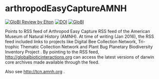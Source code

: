 # arthropodEasyCaptureAMNH
[![GloBI Review by Elton](../../actions/workflows/review.yml/badge.svg)](../../actions/workflows/review.yml) [![DOI](https://zenodo.org/badge/49590544.svg)](https://zenodo.org/badge/latestdoi/49590544) [![GloBI](http://api.globalbioticinteractions.org/interaction.svg?accordingTo=globi:globalbioticinteractions/arthropodEasyCaptureAMNH)](http://globalbioticinteractions.org/?accordingTo=globi:globalbioticinteractions/arthropodEasyCaptureAMNH)

Points to RSS feed of Arthropod Easy Capture RSS feed of the American Museum of Natural History (AMNH). At time of writing (Jan 2016), the RSS feed included links to projects like Digital Bee Collection Network, Tri-trophic Thematic Collection Network and Plant Bug Planetary Biodiversity Inventory Project . By pointing to the RSS feed, http://globalbioticinteractions.org can access the latest versions of darwin core archives made available through the feed.

Also see http://tcn.amnh.org . 
